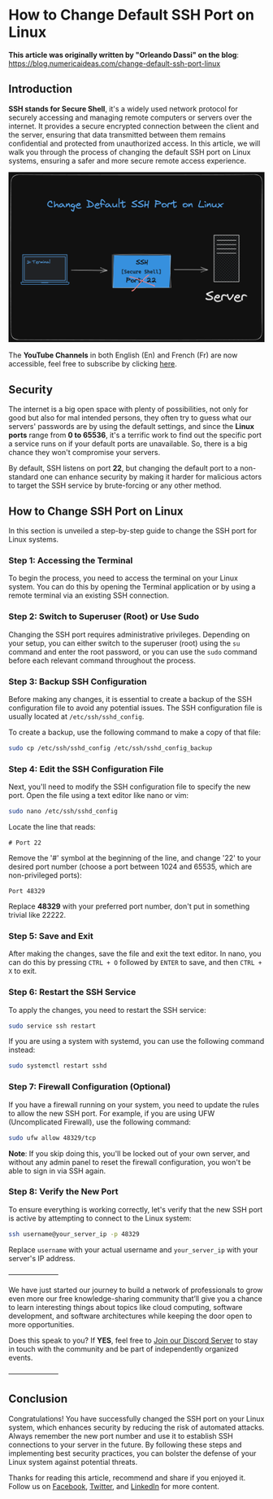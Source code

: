 # How to Change Default SSH Port on Linux

**This article was originally written by "Orleando Dassi" on the blog**: https://blog.numericaideas.com/change-default-ssh-port-linux

## Introduction
**SSH stands for Secure Shell**, it's a widely used network protocol for securely accessing and managing remote computers or servers over the internet. It provides a secure encrypted connection between the client and the server, ensuring that data transmitted between them remains confidential and protected from unauthorized access. In this article, we will walk you through the process of changing the default SSH port on Linux systems, ensuring a safer and more secure remote access experience.

[![ChangeDefaultSSHPortLinux](./images/change-default-ssh-port-linux.png)](https://blog.numericaideas.com/change-default-ssh-port-linux)

The **YouTube Channels** in both English (En) and French (Fr) are now accessible, feel free to subscribe by clicking [here](https://www.youtube.com/@numericaideas/channels?sub_confirmation=1).

## Security
The internet is a big open space with plenty of possibilities, not only for good but also for mal intended persons, they often try to guess what our servers' passwords are by using the default settings, and since the **Linux ports** range from **0 to 65536**, it's a terrific work to find out the specific port a service runs on if your default ports are unavailable. So, there is a big chance they won't compromise your servers.

By default, SSH listens on port **22**, but changing the default port to a non-standard one can enhance security by making it harder for malicious actors to target the SSH service by brute-forcing or any other method.

## How to Change SSH Port on Linux
In this section is unveiled a step-by-step guide to change the SSH port for Linux systems.

### Step 1: Accessing the Terminal
To begin the process, you need to access the terminal on your Linux system. You can do this by opening the Terminal application or by using a remote terminal via an existing SSH connection.

### Step 2: Switch to Superuser (Root) or Use Sudo
Changing the SSH port requires administrative privileges. Depending on your setup, you can either switch to the superuser (root) using the `su` command and enter the root password, or you can use the `sudo` command before each relevant command throughout the process.

### Step 3: Backup SSH Configuration
Before making any changes, it is essential to create a backup of the SSH configuration file to avoid any potential issues. The SSH configuration file is usually located at `/etc/ssh/sshd_config`.

To create a backup, use the following command to make a copy of that file:

```bash
sudo cp /etc/ssh/sshd_config /etc/ssh/sshd_config_backup
```

### Step 4: Edit the SSH Configuration File
Next, you'll need to modify the SSH configuration file to specify the new port. Open the file using a text editor like nano or vim:

```bash
sudo nano /etc/ssh/sshd_config
```

Locate the line that reads:

```
# Port 22
```

Remove the '#' symbol at the beginning of the line, and change '22' to your desired port number (choose a port between 1024 and 65535, which are non-privileged ports):

```
Port 48329
```

Replace **48329** with your preferred port number, don't put in something trivial like 22222.

### Step 5: Save and Exit
After making the changes, save the file and exit the text editor. In nano, you can do this by pressing `CTRL + O` followed by `ENTER` to save, and then `CTRL + X` to exit.

### Step 6: Restart the SSH Service
To apply the changes, you need to restart the SSH service:

```bash
sudo service ssh restart
```

If you are using a system with systemd, you can use the following command instead:

```bash
sudo systemctl restart sshd
```

### Step 7: Firewall Configuration (Optional)
If you have a firewall running on your system, you need to update the rules to allow the new SSH port. For example, if you are using UFW (Uncomplicated Firewall), use the following command:

```bash
sudo ufw allow 48329/tcp
```

**Note**: If you skip doing this, you'll be locked out of your own server, and without any admin panel to reset the firewall configuration, you won't be able to sign in via SSH again.

### Step 8: Verify the New Port
To ensure everything is working correctly, let's verify that the new SSH port is active by attempting to connect to the Linux system:

```bash
ssh username@your_server_ip -p 48329
```

Replace `username` with your actual username and `your_server_ip` with your server's IP address.

———————

We have just started our journey to build a network of professionals to grow even more our free knowledge-sharing community that’ll give you a chance to learn interesting things about topics like cloud computing, software development, and software architectures while keeping the door open to more opportunities.

Does this speak to you? If **YES**, feel free to [Join our Discord Server](https://discord.numericaideas.com) to stay in touch with the community and be part of independently organized events.

———————

## Conclusion
Congratulations! You have successfully changed the SSH port on your Linux system, which enhances security by reducing the risk of automated attacks. Always remember the new port number and use it to establish SSH connections to your server in the future. By following these steps and implementing best security practices, you can bolster the defense of your Linux system against potential threats.

Thanks for reading this article, recommend and share if you enjoyed it. Follow us on [Facebook](https://www.facebook.com/numericaideas), [Twitter](https://twitter.com/numericaideas), and [LinkedIn](https://www.linkedin.com/company/numericaideas) for more content.
